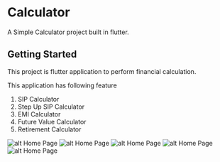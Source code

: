 # Calculator

A Simple Calculator project built in flutter.

## Getting Started

This project is flutter application to perform financial calculation.

This application has following feature

1.  SIP Calculator
2.  Step Up SIP Calculator
3.  EMI Calculator
4.  Future Value Calculator
5.  Retirement Calculator


![alt Home Page](https://github.com/jhapankajkumar/calculator/blob/master/image1.png)
![alt Home Page](https://github.com/jhapankajkumar/calculator/blob/master/image2.png)
![alt Home Page](https://github.com/jhapankajkumar/calculator/blob/master/image3.png)
![alt Home Page](https://github.com/jhapankajkumar/calculator/blob/master/image4.png)
![alt Home Page](https://github.com/jhapankajkumar/calculator/blob/master/image5.png)

